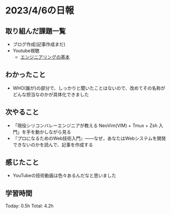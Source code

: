 # 2023/4/6の日報
## 取り組んだ課題一覧
* ブログ作成(記事作成まだ)
* Youtube視聴
    * [エンジニアリングの基本](https://www.youtube.com/watch?v=kZakG8UPZaY)
## わかったこと
* WHO(誰が)の部分で、しっかりと聞いたことはないので、改めてその名称がどんな担当なのかが具体化できました
## 次やること
* 「現役シリコンバレーエンジニアが教える NeoVim(VIM) + Tmux + Zsh 入門」を手を動かしながら見る
* 『プロになるためのWeb技術入門』――なぜ，あなたはWebシステムを開発できないのかを読んで、記事を作成する
## 感じたこと
* YouTubeの技術動画は色々あるんだなと思いました
## 学習時間
Today: 0.5h
Total: 4.2h
